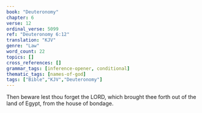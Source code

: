 ```yaml
---
book: "Deuteronomy"
chapter: 6
verse: 12
ordinal_verse: 5099
ref: "Deuteronomy 6:12"
translation: "KJV"
genre: "Law"
word_count: 22
topics: []
cross_references: []
grammar_tags: [inference-opener, conditional]
thematic_tags: [names-of-god]
tags: ["Bible","KJV","Deuteronomy"]
---
```

Then beware lest thou forget the LORD, which brought thee forth out of the land of Egypt, from the house of bondage.
